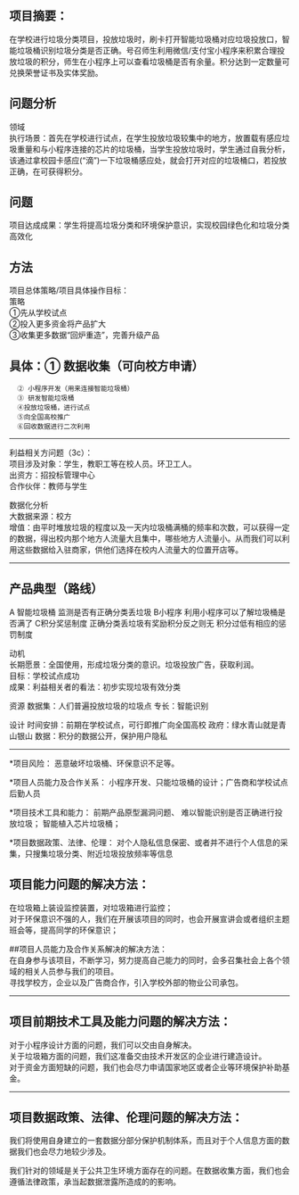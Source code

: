 ## 项目摘要：  
在学校进行垃圾分类项目，投放垃圾时，刷卡打开智能垃圾桶对应垃圾投放口，智能垃圾桶识别垃圾分类是否正确。号召师生利用微信/支付宝小程序来积累合理投放垃圾的积分，师生在小程序上可以查看垃圾桶是否有余量。积分达到一定数量可兑换荣誉证书及实体奖励。

## 问题分析  
领域  
执行场景：首先在学校进行试点，在学生投放垃圾较集中的地方，放置载有感应垃圾重量和与小程序连接的芯片的垃圾桶，当学生投放垃圾时，学生通过自我分析，该通过拿校园卡感应(“滴”)一下垃圾桶感应处，就会打开对应的垃圾桶口，若投放正确，在可获得积分。

## 问题  
项目达成成果：学生将提高垃圾分类和环境保护意识，实现校园绿色化和垃圾分类高效化

## 方法
项目总体策略/项目具体操作目标：  
策略  
①先从学校试点   
②投入更多资金将产品扩大   
③收集更多数据“回炉重造”，完善升级产品  

## 具体：① 数据收集（可向校方申请）  
      ② 小程序开发（用来连接智能垃圾桶）  
      ③ 研发智能垃圾桶  
      ④投放垃圾桶，进行试点  
      ⑤向全国高校推广  
      ⑥回收数据进行二次利用  

****
利益相关方问题（3c）：  
项目涉及对象：学生，教职工等在校人员。环卫工人。  
出资方：招投标管理中心  
合作伙伴：教师与学生  

数据化分析  
大数据来源：校方  
增值：由平时堆放垃圾的程度以及一天内垃圾桶满桶的频率和次数，可以获得一定的数据，得出校内那个地方人流量大且集中，哪些地方人流量小。从而我们可以利用这些数据给入驻商家，供他们选择在校内人流量大的位置开店等。

****
## 产品典型（路线）
A 智能垃圾桶 监测是否有正确分类丢垃圾
B小程序  利用小程序可以了解垃圾桶是否满了
C积分奖惩制度 正确分类丢垃圾有奖励积分反之则无 积分过低有相应的惩罚制度

动机  
长期愿景：全国使用，形成垃圾分类的意识。垃圾投放广告，获取利润。  
目标：学校试点成功  
成果：利益相关者的看法：初步实现垃圾有效分类

资源
数据集：人们普遍投放垃圾的垃圾点
专长：智能识别

设计
时间安排：前期在学校试点，可行即推广向全国高校
政府：绿水青山就是青山银山
数据：积分的数据公开，保护用户隐私

*****
*项目风险：
恶意破坏垃圾桶、环保意识不足等。

*项目人员能力及合作关系：
小程序开发、只能垃圾桶的设计；广告商和学校试点后勤人员

*项目技术工具和能力：
前期产品原型漏洞问题、 难以智能识别是否正确进行投放垃圾；
智能植入芯片垃圾桶；

*项目数据政策、法律、伦理：
对个人隐私信息保密、或者并不进行个人信息的采集，只搜集垃圾分类、附近垃圾投放频率等信息

## 项目能力问题的解决方法：  
在垃圾箱上装设监控装置，对垃圾箱进行监控；  
对于环保意识不强的人，我们在开展该项目的同时，也会开展宣讲会或者组织主题班会等，提高同学的环保意识；  
  
##项目人员能力及合作关系解决的解决方法：  
在自身参与该项目，不断学习，努力提高自己能力的同时，会多召集社会上各个领域的相关人员参与我们的项目。    
寻找学校方，企业以及广告商合作，引入学校外部的物业公司承包。  

***
## 项目前期技术工具及能力问题的解决方法：  
对于小程序设计方面的问题，我们可以交由自身解决。  
关于垃圾箱方面的问题，我们这准备交由技术开发区的企业进行建造设计。  
对于资金方面短缺的问题，我们也会尽力申请国家地区或者企业等环境保护补助基金。  
***
## 项目数据政策、法律、伦理问题的解决方法：  
我们将使用自身建立的一套数据分部分保护机制体系，而且对于个人信息方面的数据我们也会尽力地较少涉及。  

我们针对的领域是关于公共卫生环境方面存在的问题。在数据收集方面，我们也会遵循法律政策，承当起数据泄露所造成的的影响。
